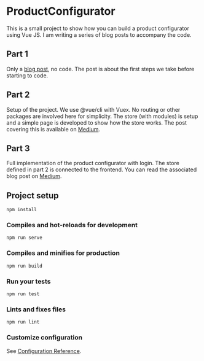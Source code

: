# ProductConfigurator

This is a small project to show how you can build a product configurator
using Vue JS. I am writing a series of blog posts to accompany the code.

## Part 1

Only a [blog post](https://medium.com/plint-sites/creating-a-product-configurator-with-vue-plint-talk-2808b0ecee59), no code. The post is about the first steps we take before starting to code.

## Part 2

Setup of the project. We use @vue/cli with Vuex. No routing or other packages are involved here for simplicity. The store (with modules) is setup and a simple page is developed to show how the store works. The post covering this is available on [Medium](https://medium.com/plint-sites/creating-a-product-configurator-with-vue-2-2a5d784d684a).

## Part 3

Full implementation of the product configurator with login. The store defined in part 2 is connected to the frontend. You can read the associated blog post on [Medium](https://medium.com/@pimhooghiemstra/creating-a-product-configurator-with-vue-3-a87985cccaa4).

## Project setup
```
npm install
```

### Compiles and hot-reloads for development
```
npm run serve
```

### Compiles and minifies for production
```
npm run build
```

### Run your tests
```
npm run test
```

### Lints and fixes files
```
npm run lint
```

### Customize configuration
See [Configuration Reference](https://cli.vuejs.org/config/).
